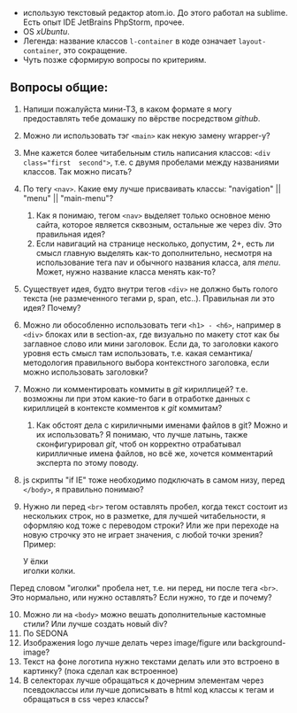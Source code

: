 -	использую текстовый редактор atom.io. До этого работал на sublime. Есть опыт IDE JetBrains PhpStorm, прочее.
-	OS *xUbuntu*.
-	Легенда: название классов `l-container` в коде означает `layout-container`, это сокращение.
-  Чуть позже сформирую вопросы по критериям.

Вопросы общие:
--------------

1.	Напиши пожалуйста мини-ТЗ, в каком формате я могу предоставлять тебе домашку по вёрстве посредством *github*.
2.	Можно ли использовать тэг `<main>` как некую замену wrapper-у?
3.	Мне кажется более читабельным стиль написания классов: `<div class="first  second">`, т.е. с двумя пробелами между названиями классов. Так можно писать?
4.	По тегу `<nav>`. Какие ему лучше присваивать классы: "navigation" || "menu" || "main-menu"?
	1.	Как я понимаю, тегом `<nav>` выделяет только основное меню сайта, которое является сквозным, остальные же через div. Это правильная идея?
	2.	Если навигаций на странице несколько, допустим, 2+, есть ли смысл главную выделять как-то дополнительно, несмотря на использование тега nav и обычного названия класса, аля *menu*. Может, нужно название класса менять как-то?
5.	Существует идея, будто внутри тегов `<div>` не должно быть голого текста (не размеченного тегами p, span, etc..). Правильная ли это идея? Почему?
6.	Можно ли обособленно использовать теги `<h1> - <h6>`, например в `<div>` блоках или в section-ах, где визуально по макету стот как бы заглавное слово или мини заголовок. Если да, то заголовки какого уровня есть смысл там использовать, т.е. какая семантика/методология правильного выбора контекстного заголовка, если можно использовать заголовки?
7.	Можно ли комментировать коммиты в *git* кириллицей? т.е. возможны ли при этом какие-то баги в отработке данных с кириллицей в контексте комментов к *git* коммитам?
	1.	Как обстоят дела с кириличными именами файлов в git? Можно и их использовать? Я понимаю, что лучше латынь, также сконфигурировал *git*, чтоб он корректно отрабатывал кирилличные имена файлов, но всё же, хочется комментарий эксперта по этому поводу.
8.	js скрипты "if IE" тоже необходимо подключать в самом низу, перед `</body>`, я правильно понимаю?
9.	Нужно ли перед `<br>` тегом оставлять пробел, когда текст состоит из нескольких строк, но в разметке, для лучшей читабельности, я оформляю код тоже с переводом строки? Или же при переходе на новую строчку это не играет значения, с любой точки зрения? Пример:


      <p>
         У ёлки<br>
         иголки колки.
      </p>


Перед словом "иголки" пробела нет, т.е. ни перед, ни после тега `<br>`. Это нормально, или нужно оставлять? Если нужно, то где и почему?

10.	Можно ли на `<body>` можно вешать дополнительные кастомные стили? Или лучше создать новый div?
11.	По SEDONA
12.	Изображения logo лучше делать через image/figure или background-image?
13.	Текст на фоне логотипа нужно текстами делать или это встроено в картинку? (пока сделал как встроенное)
14.	В селекторах лучше обращаться к дочерним элементам через псевдоклассы или лучше дописывать в html код классы к тегам и обращаться в css через классы?
